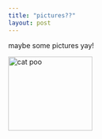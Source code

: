 ```yaml
---
title: "pictures??"
layout: post
---
```

maybe some pictures yay!




<img src = "/assets/" alt = 'cat poo' width = '170' height = '150'>



